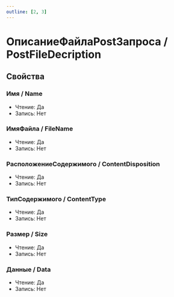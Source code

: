 ```yaml
---
outline: [2, 3]
---
```


# ОписаниеФайлаPostЗапроса / PostFileDecription


## Свойства


### Имя / Name

* Чтение: Да
* Запись: Нет

### ИмяФайла / FileName

* Чтение: Да
* Запись: Нет

### РасположениеСодержимого / ContentDisposition

* Чтение: Да
* Запись: Нет

### ТипСодержимого / ContentType

* Чтение: Да
* Запись: Нет

### Размер / Size

* Чтение: Да
* Запись: Нет

### Данные / Data

* Чтение: Да
* Запись: Нет

